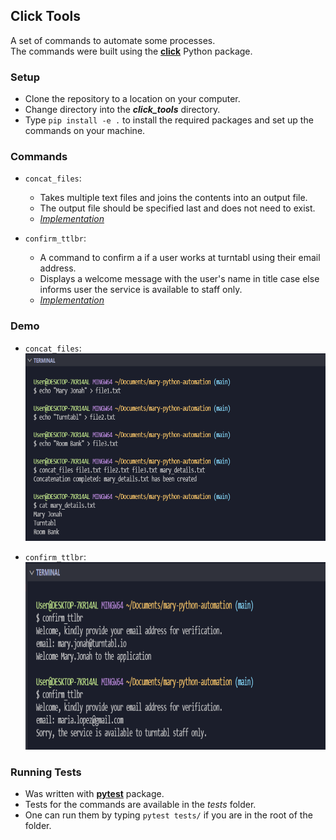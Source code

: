 ## Click Tools

A set of commands to automate some processes.  
The commands were built using the **[click](https://click.palletsprojects.com/en/8.0.x/)** Python package.

### Setup

- Clone the repository to a location on your computer.
- Change directory into the **_click_tools_** directory.
- Type `pip install -e .` to install the required packages and set up the commands on your machine.

### Commands

- `concat_files`:

  - Takes multiple text files and joins the contents into an output file.
  - The output file should be specified last and does not need to exist.
  - _[Implementation](https://github.com/maryjonah-turntabl/mary-python-automation/blob/main/click_tools/file_concat.py)_

- `confirm_ttlbr`:

  - A command to confirm a if a user works at turntabl using their email address.
  - Displays a welcome message with the user's name in title case else informs user the service is available to staff only.
  - _[Implementation](https://github.com/maryjonah-turntabl/mary-python-automation/blob/main/click_tools/confirm_ttlbrr.py)_

### Demo

- `concat_files`:  
  <img src="https://github.com/maryjonah-turntabl/Mary-Python-Automation/blob/main/img/concat_file_img.PNG" width="600" height="300">

- `confirm_ttlbr`:  
  <img src="https://github.com/maryjonah-turntabl/Mary-Python-Automation/blob/main/img/confirm_ttlbr.PNG" width="600" height="300">

### Running Tests

- Was written with **[pytest](https://docs.pytest.org/en/6.2.x/contents.html)** package.
- Tests for the commands are available in the _tests_ folder.
- One can run them by typing `pytest tests/` if you are in the root of the folder.
